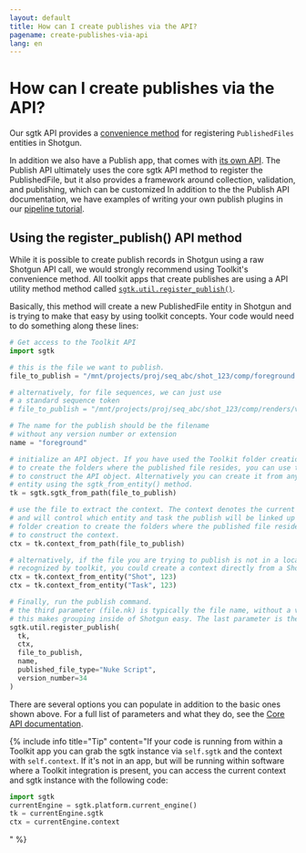 ```yaml
---
layout: default
title: How can I create publishes via the API?
pagename: create-publishes-via-api
lang: en
---
```


# How can I create publishes via the API?

Our sgtk API provides a [convenience method](https://developer.shotgunsoftware.com/tk-core/utils.html#sgtk.util.register_publish) for registering `PublishedFiles` entities in Shotgun.

In addition we also have a Publish app, that comes with [its own API](https://developer.shotgunsoftware.com/tk-multi-publish2/). 
The Publish API ultimately uses the core sgtk API method to register the PublishedFile, but it also provides a framework around collection, validation, and publishing, which can be customized
In addition to the the Publish API documentation, we have examples of writing your own publish plugins in our [pipeline tutorial](https://developer.shotgunsoftware.com/cb8926fc/?title=Pipeline+Tutorial).

## Using the register_publish() API method
While it is possible to create publish records in Shotgun using a raw Shotgun API call, we would strongly recommend using Toolkit's convenience method.
All toolkit apps that create publishes are using a API utility method method called [`sgtk.util.register_publish()`](https://developer.shotgunsoftware.com/tk-core/utils.html#sgtk.util.register_publish).

Basically, this method will create a new PublishedFile entity in Shotgun and is trying to make that easy by using toolkit concepts. Your code would need to do something along these lines:

```python
# Get access to the Toolkit API
import sgtk

# this is the file we want to publish.
file_to_publish = "/mnt/projects/proj/seq_abc/shot_123/comp/foreground.v034.nk"

# alternatively, for file sequences, we can just use
# a standard sequence token
# file_to_publish = "/mnt/projects/proj/seq_abc/shot_123/comp/renders/v034/foreground.%04d.exr"

# The name for the publish should be the filename
# without any version number or extension
name = "foreground"

# initialize an API object. If you have used the Toolkit folder creation 
# to create the folders where the published file resides, you can use this path
# to construct the API object. Alternatively you can create it from any Shotgun
# entity using the sgtk_from_entity() method.
tk = sgtk.sgtk_from_path(file_to_publish)

# use the file to extract the context. The context denotes the current work area in Toolkit
# and will control which entity and task the publish will be linked up to. If you have used the Toolkit
# folder creation to create the folders where the published file resides, you can use this path
# to construct the context.
ctx = tk.context_from_path(file_to_publish)

# alternatively, if the file you are trying to publish is not in a location that is
# recognized by toolkit, you could create a context directly from a Shotgun entity instead:
ctx = tk.context_from_entity("Shot", 123)
ctx = tk.context_from_entity("Task", 123)

# Finally, run the publish command.
# the third parameter (file.nk) is typically the file name, without a version number.
# this makes grouping inside of Shotgun easy. The last parameter is the version number.
sgtk.util.register_publish(
  tk, 
  ctx, 
  file_to_publish, 
  name, 
  published_file_type="Nuke Script",
  version_number=34
)
```

There are several options you can populate in addition to the basic ones shown above. 
For a full list of parameters and what they do, see the [Core API documentation](https://developer.shotgunsoftware.com/tk-core/utils.html#sgtk.util.register_publish). 

{% include info title="Tip" content="If your code is running from within a Toolkit app you can grab the sgtk instance via `self.sgtk` and the context with `self.context`.
If it's not in an app, but will be running within software where a Toolkit integration is present, you can access the current context and sgtk instance with the following code:

```python
import sgtk
currentEngine = sgtk.platform.current_engine()
tk = currentEngine.sgtk
ctx = currentEngine.context
```
" %}